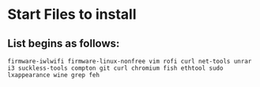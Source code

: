 # Start Files to install

## List begins as follows:
``` firmware-iwlwifi firmware-linux-nonfree vim rofi curl net-tools unrar i3 suckless-tools compton git curl chromium fish ethtool sudo lxappearance wine grep feh ```
